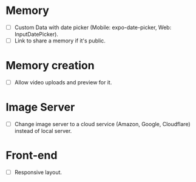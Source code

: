 # Memory
- [ ] Custom Data with date picker (Mobile: expo-date-picker, Web: InputDatePicker).
- [ ] Link to share a memory if it's public.

# Memory creation
- [ ] Allow video uploads and preview for it.

# Image Server
- [ ] Change image server to a cloud service (Amazon, Google, Cloudflare) instead of local server.

# Front-end
- [ ] Responsive layout.